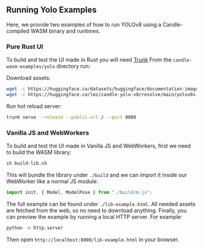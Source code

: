 ## Running Yolo Examples

Here, we provide two examples of how to run YOLOv8 using a Candle-compiled WASM binary and runtimes.

### Pure Rust UI

To build and test the UI made in Rust you will need [Trunk](https://trunkrs.dev/#install)
From the `candle-wasm-examples/yolo` directory run:

Download assets:

```bash
wget -c https://huggingface.co/datasets/huggingface/documentation-images/resolve/main/candle/examples/bike.jpeg
wget -c https://huggingface.co/lmz/candle-yolo-v8/resolve/main/yolov8s.safetensors
```

Run hot reload server:

```bash
trunk serve --release --public-url / --port 8080
```

### Vanilla JS and WebWorkers

To build and test the UI made in Vanilla JS and WebWorkers, first we need to build the WASM library:

```bash
sh build-lib.sh
```

This will bundle the library under `./build` and we can import it inside our WebWorker like a normal JS module:

```js
import init, { Model, ModelPose } from "./build/m.js";
```

The full example can be found under `./lib-example.html`. All needed assets are fetched from the web, so no need to download anything.
Finally, you can preview the example by running a local HTTP server. For example:

```bash
python -m http.server
```

Then open `http://localhost:8000/lib-example.html` in your browser.
